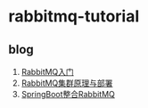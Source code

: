 # rabbitmq-tutorial



## blog

1. [RabbitMQ入门](http://objcoding.com/2018/10/16/rabbitmq/)
2. [RabbitMQ集群原理与部署](http://objcoding.com/2018/10/19/rabbitmq-cluster/)
3. [SpringBoot整合RabbitMQ](http://objcoding.com/2018/10/20/springboot-rabbitmq/)

